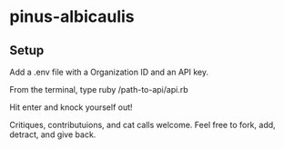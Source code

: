 # pinus-albicaulis

<h2>Setup</h2>
Add a .env file with a Organization ID and an API key. 

From the terminal, type ruby /path-to-api/api.rb

Hit enter and knock yourself out!

Critiques, contributuions, and cat calls welcome. Feel free to fork, add, detract, and give back. 

